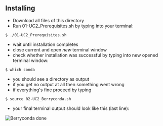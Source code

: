 
## Installing
* Download all files of this directory
* Run 01-UC2_Prerequisites.sh by typing into your terminal:
```
$ ./01-UC2_Prerequisites.sh
```
* wait until installation completes
* close current and open *new* terminal window
* check whether installation was successful by typing into new opened terminal window:
```
$ which conda
```
* you should see a directory as output
* if you get no output at all then something went wrong
* if everything's fine proceed by typing
```
$ source 02-UC2_Berryconda.sh
```
* your final terminal output should look like this (last line):

![Berryconda done](https://raw.githubusercontent.com/bionanoimaging/UC2-GIT/master/RASPBERRY-PI/V2/2019-08-07-062835_1824x984_scrot.png)
